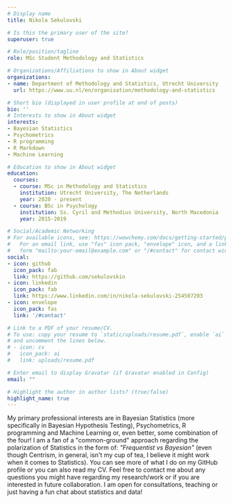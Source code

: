 ```yaml
---
# Display name
title: Nikola Sekulovski

# Is this the primary user of the site?
superuser: true

# Role/position/tagline
role: MSc Student Methodology and Statistics

# Organizations/Affiliations to show in About widget
organizations:
- name: Department of Methodology and Statistics, Utrecht University
  url: https://www.uu.nl/en/organisation/methodology-and-statistics

# Short bio (displayed in user profile at end of posts)
bio: ''
# Interests to show in About widget
interests:
- Bayesian Statistics
- Psychometrics
- R programming
- R Markdown
- Machine Learning

# Education to show in About widget
education:
  courses:
  - course: MSc in Methodology and Statistics
    institution: Utrecht University, The Netherlands
    year: 2020 - present
  - course: BSc in Psychology
    institution: Ss. Cyril and Methodius University, North Macedonia
    year: 2015-2019

# Social/Academic Networking
# For available icons, see: https://wowchemy.com/docs/getting-started/page-builder/#icons
#   For an email link, use "fas" icon pack, "envelope" icon, and a link in the
#   form "mailto:your-email@example.com" or "/#contact" for contact widget.
social:
- icon: github
  icon_pack: fab
  link: https://github.com/sekulovskin
- icon: linkedin
  icon_pack: fab
  link: https://www.linkedin.com/in/nikola-sekulovski-254507203
- icon: envelope
  icon_pack: fas
  link: '/#contact'

# Link to a PDF of your resume/CV.
# To use: copy your resume to `static/uploads/resume.pdf`, enable `ai` icons in `params.toml`, 
# and uncomment the lines below.
# - icon: cv
#   icon_pack: ai
#   link: uploads/resume.pdf

# Enter email to display Gravatar (if Gravatar enabled in Config)
email: ""

# Highlight the author in author lists? (true/false)
highlight_name: true
---
```



My primary professional interests are in Bayesian Statistics (more specifically in Bayesian Hypothesis Testing), Psychometrics, R programming and Machine Learning or, even better, some combination of the four! I am a fan of a "common-ground" approach  regarding the polarization of Statistics in the form of: *"Frequentist vs Bayesian"* (even though Centrism, in general, isn't my cup of tea, I believe it might work when it comes to Statistics). You can see more of what I do on my GitHub profile or you can also read my CV. Feel free to contact me about any questions you might have regarding my research/work or if you are interested in future collaboration. I am open for consultations, teaching or just having a fun chat about statistics and data!
